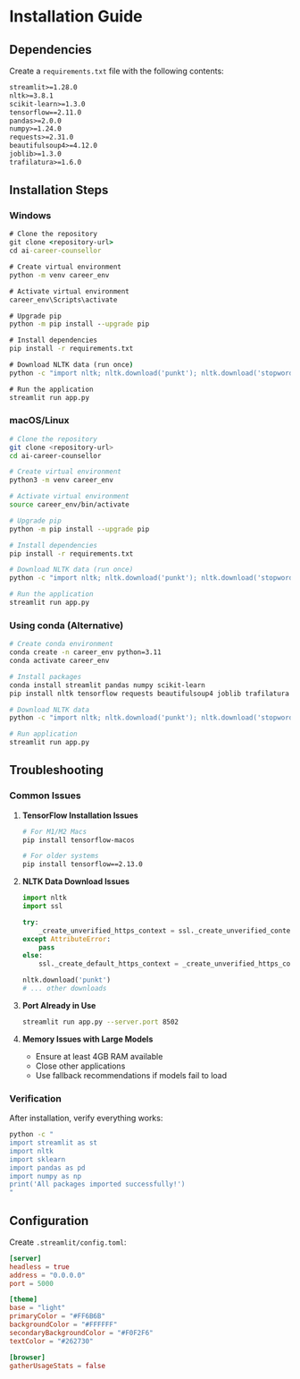 # Installation Guide

## Dependencies

Create a `requirements.txt` file with the following contents:

```txt
streamlit>=1.28.0
nltk>=3.8.1
scikit-learn>=1.3.0
tensorflow==2.11.0
pandas>=2.0.0
numpy>=1.24.0
requests>=2.31.0
beautifulsoup4>=4.12.0
joblib>=1.3.0
trafilatura>=1.6.0
```

## Installation Steps

### Windows
```cmd
# Clone the repository
git clone <repository-url>
cd ai-career-counsellor

# Create virtual environment
python -m venv career_env

# Activate virtual environment
career_env\Scripts\activate

# Upgrade pip
python -m pip install --upgrade pip

# Install dependencies
pip install -r requirements.txt

# Download NLTK data (run once)
python -c "import nltk; nltk.download('punkt'); nltk.download('stopwords'); nltk.download('wordnet'); nltk.download('punkt_tab'); nltk.download('averaged_perceptron_tagger'); nltk.download('maxent_ne_chunker'); nltk.download('words')"

# Run the application
streamlit run app.py
```

### macOS/Linux
```bash
# Clone the repository
git clone <repository-url>
cd ai-career-counsellor

# Create virtual environment
python3 -m venv career_env

# Activate virtual environment
source career_env/bin/activate

# Upgrade pip
python -m pip install --upgrade pip

# Install dependencies
pip install -r requirements.txt

# Download NLTK data (run once)
python -c "import nltk; nltk.download('punkt'); nltk.download('stopwords'); nltk.download('wordnet'); nltk.download('punkt_tab'); nltk.download('averaged_perceptron_tagger'); nltk.download('maxent_ne_chunker'); nltk.download('words')"

# Run the application
streamlit run app.py
```

### Using conda (Alternative)
```bash
# Create conda environment
conda create -n career_env python=3.11
conda activate career_env

# Install packages
conda install streamlit pandas numpy scikit-learn
pip install nltk tensorflow requests beautifulsoup4 joblib trafilatura

# Download NLTK data
python -c "import nltk; nltk.download('punkt'); nltk.download('stopwords'); nltk.download('wordnet'); nltk.download('punkt_tab'); nltk.download('averaged_perceptron_tagger'); nltk.download('maxent_ne_chunker'); nltk.download('words')"

# Run application
streamlit run app.py
```

## Troubleshooting

### Common Issues

1. **TensorFlow Installation Issues**
   ```bash
   # For M1/M2 Macs
   pip install tensorflow-macos
   
   # For older systems
   pip install tensorflow==2.13.0
   ```

2. **NLTK Data Download Issues**
   ```python
   import nltk
   import ssl
   
   try:
       _create_unverified_https_context = ssl._create_unverified_context
   except AttributeError:
       pass
   else:
       ssl._create_default_https_context = _create_unverified_https_context
   
   nltk.download('punkt')
   # ... other downloads
   ```

3. **Port Already in Use**
   ```bash
   streamlit run app.py --server.port 8502
   ```

4. **Memory Issues with Large Models**
   - Ensure at least 4GB RAM available
   - Close other applications
   - Use fallback recommendations if models fail to load

### Verification

After installation, verify everything works:

```bash
python -c "
import streamlit as st
import nltk
import sklearn
import pandas as pd
import numpy as np
print('All packages imported successfully!')
"
```

## Configuration

Create `.streamlit/config.toml`:
```toml
[server]
headless = true
address = "0.0.0.0"
port = 5000

[theme]
base = "light"
primaryColor = "#FF6B6B"
backgroundColor = "#FFFFFF"
secondaryBackgroundColor = "#F0F2F6"
textColor = "#262730"

[browser]
gatherUsageStats = false
```
